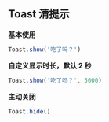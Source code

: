 ---
---

## Toast 清提示

**基本使用**

```js
Toast.show('吃了吗？')
```

**自定义显示时长，默认 2 秒**

```js
Toast.show('吃了吗？', 5000)
```

**主动关闭**

```js
Toast.hide()
```
